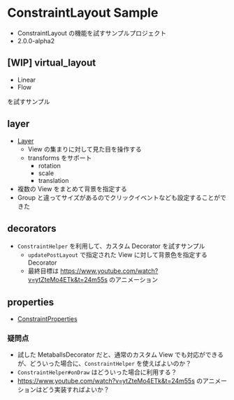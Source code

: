 # ConstraintLayout Sample

* ConstraintLayout の機能を試すサンプルプロジェクト
* 2.0.0-alpha2

## [WIP] virtual_layout

* Linear
* Flow

を試すサンプル

## layer

* [Layer](https://developer.android.com/reference/android/support/constraint/helper/Layer)
  * View の集まりに対して見た目を操作する
  * transforms をサポート
    * rotation
    * scale
    * translation
* 複数の View をまとめて背景を指定する
* Group と違ってサイズがあるのでクリックイベントなども設定することができた

## decorators

* `ConstraintHelper` を利用して、カスタム Decorator を試すサンプル
  * `updatePostLayout` で指定された View に対して背景色を指定する Decorator
  * 最終目標は https://www.youtube.com/watch?v=ytZteMo4ETk&t=24m55s のアニメーション

## properties

* [ConstraintProperties](https://developer.android.com/reference/android/support/constraint/ConstraintProperties)

### 疑問点

* 試した MetaballsDecorator だと、通常のカスタム View でも対応ができるが、どういった場合に、`ConstraintHelper` を使えばよいのか？
* `ConstraintHelper#onDraw` はどういった場合に利用する？
* https://www.youtube.com/watch?v=ytZteMo4ETk&t=24m55s のアニメーションはどう実装すればよいか？
